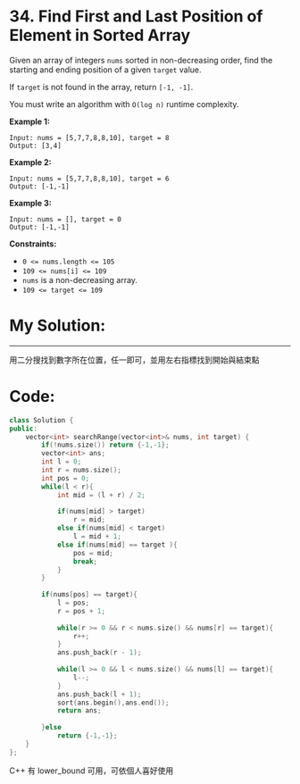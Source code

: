 # 34. Find First and Last Position of Element in Sorted Array

Given an array of integers `nums` sorted in non-decreasing order, find the starting and ending position of a given `target` value.

If `target` is not found in the array, return `[-1, -1]`.

You must write an algorithm with `O(log n)` runtime complexity.

**Example 1:**

```
Input: nums = [5,7,7,8,8,10], target = 8
Output: [3,4]

```

**Example 2:**

```
Input: nums = [5,7,7,8,8,10], target = 6
Output: [-1,-1]

```

**Example 3:**

```
Input: nums = [], target = 0
Output: [-1,-1]

```

**Constraints:**

- `0 <= nums.length <= 105`
- `109 <= nums[i] <= 109`
- `nums` is a non-decreasing array.
- `109 <= target <= 109`

# My Solution:

---

用二分搜找到數字所在位置，任一即可，並用左右指標找到開始與結束點

# Code:



```cpp
class Solution {
public:
    vector<int> searchRange(vector<int>& nums, int target) {
        if(!nums.size()) return {-1,-1};
        vector<int> ans;
        int l = 0;
        int r = nums.size();
        int pos = 0;
        while(l < r){
            int mid = (l + r) / 2;
            
            if(nums[mid] > target)
                r = mid;
            else if(nums[mid] < target)
                l = mid + 1;
            else if(nums[mid] == target ){
                pos = mid;
                break;
            }
        }
        
        if(nums[pos] == target){
            l = pos;
            r = pos + 1;
            
            while(r >= 0 && r < nums.size() && nums[r] == target){
                r++;
            }
            ans.push_back(r - 1);
            
            while(l >= 0 && l < nums.size() && nums[l] == target){
                l--;
            }
            ans.push_back(l + 1);
            sort(ans.begin(),ans.end());
            return ans;
            
        }else
            return {-1,-1};
    }
};
```

C++ 有 lower_bound 可用，可依個人喜好使用
